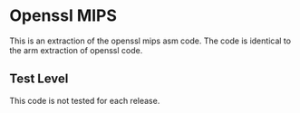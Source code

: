 Openssl MIPS
===========

This is an extraction of the openssl mips asm code. The code is
identical to the arm extraction of openssl code.

Test Level
----------

This code is not tested for each release.

